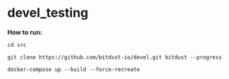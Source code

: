 # devel_testing

**How to run:**

`cd src`

`git clone https://github.com/bitdust-io/devel.git bitdust --progress`

`docker-compose up --build --force-recreate`
